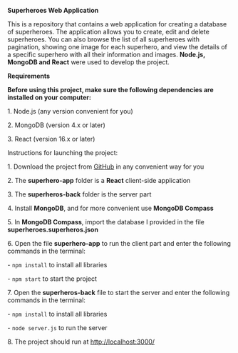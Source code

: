 ﻿**Superheroes Web Application**

This is a repository that contains a web application for creating a database of superheroes. The application allows you to create, edit and delete superheroes. You can also browse the list of all superheroes with pagination, showing one image for each superhero, and view the details of a specific superhero with all their information and images. **Node.js, MongoDB and React** were used to develop the project.

**Requirements**

**Before using this project, make sure the following dependencies are installed on your computer:**

1\. Node.js (any version convenient for you)

2\. MongoDB (version 4.x or later)

3\. React (version 16.x or later)

Instructions for launching the project:

1\. Download the project from [GitHub](https://github.com/1vvan/superheroes_app) in any convenient way for you

2\. The **superhero-app** folder is a **React** client-side application

3\. The **superheros-back** folder is the server part

4\. Install **MongoDB**, and for more convenient use **MongoDB Compass**

5\. In **MongoDB Compass**, import the database I provided in the file **superheroes.superheros.json**

6\. Open the file **superhero-app** to run the client part and enter the following commands in the terminal:

\- `npm install` to install all libraries

\- `npm start` to start the project

7\. Open the **superheros-back** file to start the server and enter the following commands in the terminal:

\- `npm install` to install all libraries

\- `node server.js` to run the server

8\. The project should run at <http://localhost:3000/>

